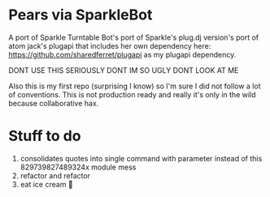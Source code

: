 Pears via SparkleBot
==========

A port of Sparkle Turntable Bot's port of Sparkle's plug.dj version's port of atom jack's plugapi that includes her own dependency here: https://github.com/sharedferret/plugapi as my plugapi dependency.

DONT USE THIS SERIOUSLY DONT IM SO UGLY DONT LOOK AT ME 

Also this is my first repo (surprising I know) so I'm sure I did not follow a lot of conventions. This is not production ready and really it's only in the wild because collaborative hax. 

Stuff to do
==========
1. consolidates quotes into single command with parameter instead of this 829739827489324x module mess
2. refactor and refactor
3. eat ice cream :icecream:
